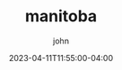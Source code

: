 ---
date: 2023-04-11T11:55:00-04:00
title: "manitoba"
ab: "AB"
seo_title: "Contact manitoba Member of parliament"
description: Contact manitoba representatives
author: john
url:  /canada/manitoba/
flag: seal.png
weight: 1
---
